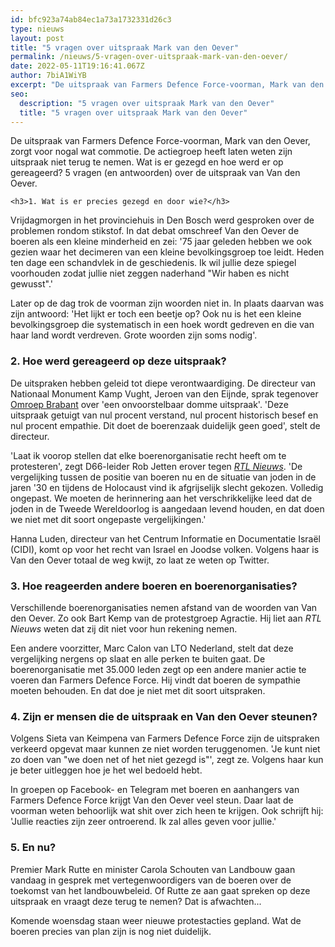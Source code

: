 ```yaml
---
id: bfc923a74ab84ec1a73a1732331d26c3
type: nieuws
layout: post
title: "5 vragen over uitspraak Mark van den Oever"
permalink: /nieuws/5-vragen-over-uitspraak-mark-van-den-oever/
date: 2022-05-11T19:16:41.067Z
author: 7biA1WiYB
excerpt: "De uitspraak van Farmers Defence Force-voorman, Mark van den Oever, zorgt voor nogal wat commotie. De actiegroep heeft laten weten zijn uitspraak niet terug te nemen. Wat is er gezegd en hoe werd er op gereageerd? 5 vragen (en antwoorden) over de uitspraak van Van den Oever.  "
seo:
  description: "5 vragen over uitspraak Mark van den Oever"
  title: "5 vragen over uitspraak Mark van den Oever"
---
```

De uitspraak van Farmers Defence Force-voorman, Mark van den Oever, zorgt voor nogal wat commotie. De actiegroep heeft laten weten zijn uitspraak niet terug te nemen. Wat is er gezegd en hoe werd er op gereageerd? 5 vragen (en antwoorden) over de uitspraak van Van den Oever.  

    <h3>1. Wat is er precies gezegd en door wie?</h3>
<p>Vrijdagmorgen in het provinciehuis in Den Bosch werd gesproken over de problemen rondom stikstof. In dat debat omschreef Van den Oever de boeren als een kleine minderheid en zei: '75 jaar geleden hebben we ook gezien waar het decimeren van een kleine bevolkingsgroep toe leidt. Heden ten dage een schandvlek in de geschiedenis. Ik wil jullie deze spiegel voorhouden zodat jullie niet zeggen naderhand "Wir haben es nicht gewusst".'</p>
<p>Later op de dag trok de voorman zijn woorden niet in. In plaats daarvan was zijn antwoord: 'Het lijkt er toch een beetje op? Ook nu is het een kleine bevolkingsgroep die systematisch in een hoek wordt gedreven en die van haar land wordt verdreven. Grote woorden zijn soms nodig'.</p>
<h3>2. Hoe werd gereageerd op deze uitspraak?</h3>
<p>De uitspraken hebben geleid tot diepe verontwaardiging. De directeur van Nationaal Monument Kamp Vught, Jeroen van den Eijnde, sprak tegenover <a href="https://www.omroepbrabant.nl/nieuws/3122039/Kamp-Vught-verbijsterd-over-jodenuitspraak-van-voorman-Farmers-Defence-Force" target="_blank">Omroep Brabant</a> over 'een onvoorstelbaar domme uitspraak'. 'Deze uitspraak getuigt van nul procent verstand, nul procent historisch besef en nul procent empathie. Dit doet de boerenzaak duidelijk geen goed', stelt de directeur. </p>
<p>'Laat ik voorop stellen dat elke boerenorganisatie recht heeft om te protesteren', zegt D66-leider Rob Jetten erover tegen <a href="https://www.rtlnieuws.nl/nieuws/politiek/artikel/4956991/farmers-defence-force-boeren-holocaust-joden-uitspraak-rob-jetten" target="_blank"><em>RTL Nieuws</em></a>. 'De vergelijking tussen de positie van boeren nu en de situatie van joden in de jaren '30 en tijdens de Holocaust vind ik afgrijselijk slecht gekozen. Volledig ongepast. We moeten de herinnering aan het verschrikkelijke leed dat de joden in de Tweede Wereldoorlog is aangedaan levend houden, en dat doen we niet met dit soort ongepaste vergelijkingen.'</p>
<p>Hanna Luden, directeur van het Centrum Informatie en Documentatie Israël (CIDI), komt op voor het recht van Israel en Joodse volken. Volgens haar is Van den Oever totaal de weg kwijt, zo laat ze weten op Twitter.</p>
<h3>3. Hoe reageerden andere boeren en boerenorganisaties?</h3>
<p>Verschillende boerenorganisaties nemen afstand van de woorden van Van den Oever. Zo ook Bart Kemp van de protestgroep Agractie. Hij liet aan <em>RTL Nieuws</em> weten dat zij dit niet voor hun rekening nemen.</p>
<p>Een andere voorzitter, Marc Calon van LTO Nederland, stelt dat deze vergelijking nergens op slaat en alle perken te buiten gaat. De boerenorganisatie met 35.000 leden zegt op een andere manier actie te voeren dan Farmers Defence Force. Hij vindt dat boeren de sympathie moeten behouden. En dat doe je niet met dit soort uitspraken.</p>
<h3>4. Zijn er mensen die de uitspraak en Van den Oever steunen?</h3>
<p>Volgens Sieta van Keimpena van Farmers Defence Force zijn de uitspraken verkeerd opgevat maar kunnen ze niet worden teruggenomen. 'Je kunt niet zo doen van "we doen net of het niet gezegd is"', zegt ze. Volgens haar kun je beter uitleggen hoe je het wel bedoeld hebt.</p>
<p>In groepen op Facebook- en Telegram met boeren en aanhangers van Farmers Defence Force krijgt Van den Oever veel steun. Daar laat de voorman weten behoorlijk wat shit over zich heen te krijgen. Ook schrijft hij: 'Jullie reacties zijn zeer ontroerend. Ik zal alles geven voor jullie.'</p>
<h3>5. En nu?</h3>
<p>Premier Mark Rutte en minister Carola Schouten van Landbouw gaan vandaag in gesprek met vertegenwoordigers van de boeren over de toekomst van het landbouwbeleid. Of Rutte ze aan gaat spreken op deze uitspraak en vraagt deze terug te nemen? Dat is afwachten...</p>
<p>Komende woensdag staan weer nieuwe protestacties gepland. Wat de boeren precies van plan zijn is nog niet duidelijk.</p>  

